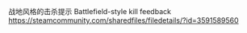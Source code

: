 战地风格的击杀提示
Battlefield-style kill feedback
https://steamcommunity.com/sharedfiles/filedetails/?id=3591589560
